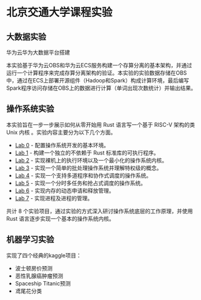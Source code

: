 # 北京交通大学课程实验

## 大数据实验

华为云华为大数据平台搭建

本实验基于华为云OBS和华为云ECS服务构建一个存算分离的基本架构，并通过运行一个计算程序来完成存算分离架构的验证。本实验的实验数据存储在OBS中，通过在ECS上部署开源组件（Hadoop和Spark）构成计算环境，最后编写Spark程序访问存储在OBS上的数据进行计算（单词出现次数统计）并输出结果。

## 操作系统实验

本实验旨在一步一步展示如何从零开始用 Rust 语言写一个基于 RISC-V 架构的类 Unix 内核 。实验内容主要分为以下几个方面。

- [Lab 0](https://github.com/F1reC/labs/tree/main/%E6%93%8D%E4%BD%9C%E7%B3%BB%E7%BB%9F) - 配置操作系统开发的基本环境。
- [Lab 1](https://github.com/F1reC/labs/tree/main/%E6%93%8D%E4%BD%9C%E7%B3%BB%E7%BB%9F) - 构建一个独立的不依赖于 Rust 标准库的可执行程序。
- [Lab 2](https://github.com/F1reC/labs/tree/main/%E6%93%8D%E4%BD%9C%E7%B3%BB%E7%BB%9F) - 实现裸机上的执行环境以及一个最小化的操作系统内核。
- [Lab 3](https://github.com/F1reC/labs/tree/main/%E6%93%8D%E4%BD%9C%E7%B3%BB%E7%BB%9F) - 实现一个简单的批处理操作系统并理解特权级的概念。
- [Lab 4](https://github.com/F1reC/labs/tree/main/%E6%93%8D%E4%BD%9C%E7%B3%BB%E7%BB%9F) - 实现一个支持多道程序和协作式调度的操作系统。
- [Lab 5](https://github.com/F1reC/labs/tree/main/%E6%93%8D%E4%BD%9C%E7%B3%BB%E7%BB%9F) - 实现一个分时多任务和抢占式调度的操作系统。
- [Lab 6](https://github.com/F1reC/labs/tree/main/%E6%93%8D%E4%BD%9C%E7%B3%BB%E7%BB%9F) - 实现内存的动态申请和释放管理。
- [Lab 7](https://github.com/F1reC/labs/tree/main/%E6%93%8D%E4%BD%9C%E7%B3%BB%E7%BB%9F) - 实现进程及进程的管理。

共计 8 个实验项目，通过实验的方式深入研讨操作系统底层的工作原理，并使用 Rust 语言逐步实现一个基本的操作系统内核。


## 机器学习实验

实现了四个经典的kaggle项目：

- 波士顿房价预测
- 恶性乳腺癌肿瘤预测
- Spaceship Titanic预测
- 鸢尾花分类



